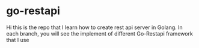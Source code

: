 # go-restapi
Hi this is the repo that I learn how to create rest api server in Golang. In each branch, you will see the implement of different Go-Restapi framework that I use
